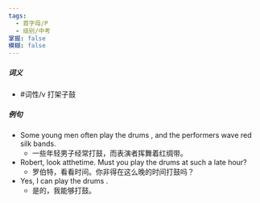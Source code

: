 ```yaml
---
tags:
  - 首字母/P
  - 级别/中考
掌握: false
模糊: false
---
```

##### 词义
- #词性/v  打架子鼓
##### 例句
- Some young men often play the drums , and the performers wave red silk bands.
	- 一些年轻男子经常打鼓，而表演者挥舞着红绸带。
- Robert, look atthetime. Must you play the drums at such a late hour?
	- 罗伯特，看看时间。你非得在这么晚的时间打鼓吗？
- Yes, I can play the drums .
	- 是的，我能够打鼓。
